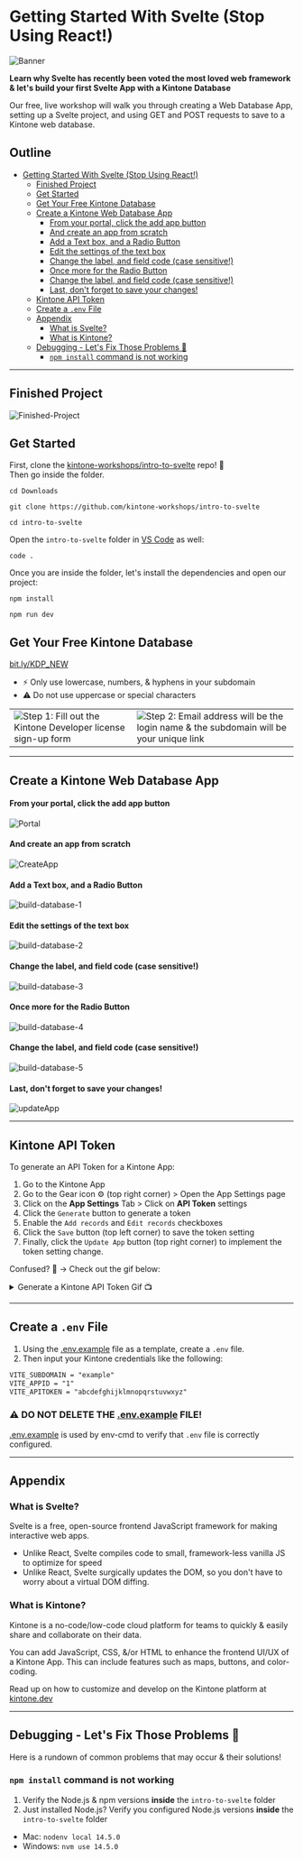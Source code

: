 # Getting Started With Svelte (Stop Using React!)

![Banner](./docs/images/banner.png)

**Learn why Svelte has recently been voted the most loved web framework & let's build your first Svelte App with a Kintone Database**  

Our free, live workshop will walk you through creating a Web Database App, setting up a Svelte project, and using GET and POST requests to save to a Kintone web database.

## Outline <!-- omit in toc -->
- [Getting Started With Svelte (Stop Using React!)](#getting-started-with-svelte-stop-using-react)
  - [Finished Project](#finished-project)
  - [Get Started](#get-started)
  - [Get Your Free Kintone Database](#get-your-free-kintone-database)
  - [Create a Kintone Web Database App](#create-a-kintone-web-database-app)
      - [From your portal, click the add app button](#from-your-portal-click-the-add-app-button)
      - [And create an app from scratch](#and-create-an-app-from-scratch)
      - [Add a Text box, and a Radio Button](#add-a-text-box-and-a-radio-button)
      - [Edit the settings of the text box](#edit-the-settings-of-the-text-box)
      - [Change the label, and field code (case sensitive!)](#change-the-label-and-field-code-case-sensitive)
      - [Once more for the Radio Button](#once-more-for-the-radio-button)
      - [Change the label, and field code (case sensitive!)](#change-the-label-and-field-code-case-sensitive-1)
      - [Last, don't forget to save your changes!](#last-dont-forget-to-save-your-changes)
  - [Kintone API Token](#kintone-api-token)
  - [Create a `.env` File](#create-a-env-file)
  - [Appendix](#appendix)
    - [What is Svelte?](#what-is-svelte)
    - [What is Kintone?](#what-is-kintone)
  - [Debugging - Let's Fix Those Problems 💪](#debugging---lets-fix-those-problems-)
    - [`npm install` command is not working](#npm-install-command-is-not-working)

---

## Finished Project
![Finished-Project](./docs/images/finished-project.gif)

## Get Started

First, clone the [kintone-workshops/intro-to-svelte](https://github.com/kintone-workshops/intro-to-svelte) repo!  🚀  
Then go inside the folder.

```shell
cd Downloads

git clone https://github.com/kintone-workshops/intro-to-svelte

cd intro-to-svelte
```

Open the `intro-to-svelte` folder in [VS Code](https://code.visualstudio.com/docs/getstarted/tips-and-tricks#_command-line) as well:

```shell
code .
```

Once you are inside the folder, let's install the dependencies and open our project:

```shell
npm install

npm run dev
```

## Get Your Free Kintone Database

[bit.ly/KDP_NEW](http://bit.ly/KDP_NEW)
* ⚡ Only use lowercase, numbers, & hyphens in your subdomain
* ⚠ Do not use uppercase or special characters

|                                                                                            |                                                                                                                      |
| ------------------------------------------------------------------------------------------ | -------------------------------------------------------------------------------------------------------------------- |
| ![Step 1: Fill out the Kintone Developer license sign-up form](./docs/images/SignUp-1.png) | ![Step 2: Email address will be the login name & the subdomain will be your unique link](./docs/images/SignUp-2.png) |

---

## Create a Kintone Web Database App

#### From your portal, click the add app button
![Portal](./docs/images/portal.png)
#### And create an app from scratch
![CreateApp](./docs/images/create-app.png)
#### Add a Text box, and a Radio Button
![build-database-1](./docs/images/build-database-1.png)
#### Edit the settings of the text box
![build-database-2](./docs/images/build-database-2.png)
#### Change the label, and field code (case sensitive!)
![build-database-3](./docs/images/build-database-3.png)
#### Once more for the Radio Button
![build-database-4](./docs/images/build-database-4.png)
#### Change the label, and field code (case sensitive!)
![build-database-5](./docs/images/build-database-5.png)
#### Last, don't forget to save your changes!
![updateApp](./docs/images/updateApp.png)

---

## Kintone API Token

To generate an API Token for a Kintone App:

1. Go to the Kintone App
1. Go to the Gear icon ⚙️ (top right corner) > Open the App Settings page
1. Click on the **App Settings** Tab > Click on **API Token** settings
1. Click the `Generate` button to generate a token
1. Enable the `Add records` and `Edit records` checkboxes
1. Click the `Save` button (top left corner) to save the token setting
1. Finally, click the `Update App` button (top right corner) to implement the token setting change.

Confused? 🤔 → Check out the gif below:

<details>
  <summary>Generate a Kintone API Token Gif 📺</summary>

  ![APIToken.gif](./docs/images/APIToken.gif)

</details>

---

## Create a `.env` File

1. Using the [.env.example](.env.example) file as a template, create a `.env` file.
1. Then input your Kintone credentials like the following:

```txt
VITE_SUBDOMAIN = "example"
VITE_APPID = "1"
VITE_APITOKEN = "abcdefghijklmnopqrstuvwxyz"
```

### ⚠️ DO NOT DELETE THE [.env.example](.env.example) FILE!  <!-- omit in toc -->
[.env.example](.env.example) is used by env-cmd to verify that `.env` file is correctly configured.

---

## Appendix

### What is Svelte?

Svelte is a free, open-source frontend JavaScript framework for making interactive web apps.

* Unlike React, Svelte compiles code to small, framework-less vanilla JS to optimize for speed
* Unlike React, Svelte surgically updates the DOM, so you don't have to worry about a virtual DOM diffing.

### What is Kintone?

Kintone is a no-code/low-code cloud platform for teams to quickly & easily share and collaborate on their data.

You can add JavaScript, CSS, &/or HTML to enhance the frontend UI/UX of a Kintone App. This can include features such as maps, buttons, and color-coding.

Read up on how to customize and develop on the Kintone platform at [kintone.dev](https://kintone.dev/)

---

## Debugging - Let's Fix Those Problems 💪

Here is a rundown of common problems that may occur & their solutions!

### `npm install` command is not working

1. Verify the Node.js & npm versions **inside** the `intro-to-svelte` folder
2. Just installed Node.js? Verify you configured Node.js versions **inside** the `intro-to-svelte` folder

* Mac: `nodenv local 14.5.0`
* Windows: `nvm use 14.5.0`
